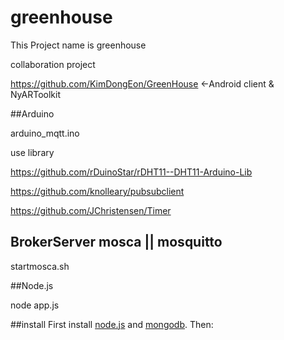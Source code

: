 # greenhouse

This Project name is greenhouse

collaboration project

https://github.com/KimDongEon/GreenHouse <-Android client & NyARToolkit

##Arduino

arduino_mqtt.ino

use library
 
https://github.com/rDuinoStar/rDHT11--DHT11-Arduino-Lib

https://github.com/knolleary/pubsubclient
 
https://github.com/JChristensen/Timer

## BrokerServer mosca || mosquitto

startmosca.sh
	
##Node.js

node app.js

##install
First install [node.js](http://nodejs.org/) and [mongodb](http://www.mongodb.org/downloads). Then:
